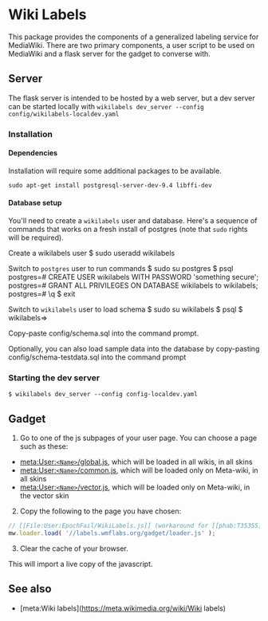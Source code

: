 # Wiki Labels
This package provides the components of a generalized labeling service for
MediaWiki.  There are two primary components, a user script to be used on
MediaWiki and a flask server for the gadget to converse with.  


## Server
The flask server is intended to be hosted by a web server, but a dev server can
be started locally with
`wikilabels dev_server --config config/wikilabels-localdev.yaml`

### Installation


#### Dependencies
Installation will require some additional packages to be available.

  `sudo apt-get install postgresql-server-dev-9.4 libffi-dev`

#### Database setup
You'll need to create a `wikilabels` user and database. Here's a sequence of
commands that works on a fresh install of postgres (note that `sudo` rights
will be required).

Create a wikilabels user
    $ sudo useradd wikilabels

Switch to `postgres` user to run commands
    $ sudo su postgres
    $ psql
    postgres=# CREATE USER wikilabels WITH PASSWORD 'something secure';
    postgres=# GRANT ALL PRIVILEGES ON DATABASE wikilabels to wikilabels;
    postgres=# \q
    $ exit

Switch to `wikilabels` user to load schema
    $ sudo su wikilabels
    $ psql
    $ wikilabels=>

Copy-paste config/schema.sql into the command prompt.

Optionally, you can also load sample data into the database by copy-pasting config/schema-testdata.sql into the command prompt

### Starting the dev server

    $ wikilabels dev_server --config config-localdev.yaml

## Gadget

1. Go to one of the js subpages of your user page. You can choose a page such as these:
  * [meta:User:`<Name>`/global.js](https://meta.wikimedia.org/wiki/Special:MyPage/global.js), which will be loaded in all wikis, in all skins
  * [meta:User:`<Name>`/common.js](https://meta.wikimedia.org/wiki/Special:MyPage/common.js), which will be loaded only on Meta-wiki, in all skins
  * [meta:User:`<Name>`/vector.js](https://meta.wikimedia.org/wiki/Special:MyPage/vector.js), which will be loaded only on Meta-wiki, in the vector skin
2. Copy the following to the page you have chosen:

  ```javascript
  // [[File:User:EpochFail/WikiLabels.js]] (workaround for [[phab:T35355]])
  mw.loader.load( '//labels.wmflabs.org/gadget/loader.js' );
  ```

3. Clear the cache of your browser.

This will import a live copy of the javascript.

## See also
* [meta:Wiki labels](https://meta.wikimedia.org/wiki/Wiki labels)
